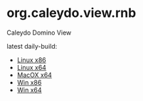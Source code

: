 org.caleydo.view.rnb
==========================

Caleydo Domino View

latest daily-build:
 * [Linux x86](http://dev.caleydo.org/jenkins/job/caleydo.super/lastSuccessfulBuild/artifact/org.caleydo.rcp/target/products/domino-linux.gtk.x86.tar.gz)
 * [Linux x64](http://dev.caleydo.org/jenkins/job/caleydo.super/lastSuccessfulBuild/artifact/org.caleydo.rcp/target/products/domino-linux.gtk.x86_64.tar.gz)
 * [MacOX x64](http://dev.caleydo.org/jenkins/job/caleydo.super/lastSuccessfulBuild/artifact/org.caleydo.rcp/target/products/domino-macosx.cocoa.x86_64.zip)
 * [Win x86](http://dev.caleydo.org/jenkins/job/caleydo.super/lastSuccessfulBuild/artifact/org.caleydo.rcp/target/products/domino-win32.win32.x86.zip)
 * [Win x64](http://dev.caleydo.org/jenkins/job/caleydo.super/lastSuccessfulBuild/artifact/org.caleydo.rcp/target/products/domino-win32.win32.x86_64.zip)
 
